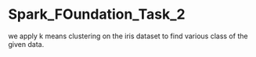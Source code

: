 # Spark_FOundation_Task_2
we apply k means clustering on the iris dataset to find various class of the given data.
